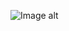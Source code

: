 ![Image alt](https://github.com/VladBoG007/My-images-in-sites-and-repositoryes/blob/main/images_prewies/img1_site35.jpg)
